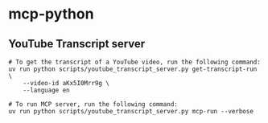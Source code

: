 # mcp-python

## YouTube Transcript server

```shell
# To get the transcript of a YouTube video, run the following command:
uv run python scripts/youtube_transcript_server.py get-transcript-run \
    --video-id aKx5I0Mrr9g \
    --language en

# To run MCP server, run the following command:
uv run python scripts/youtube_transcript_server.py mcp-run --verbose
```
